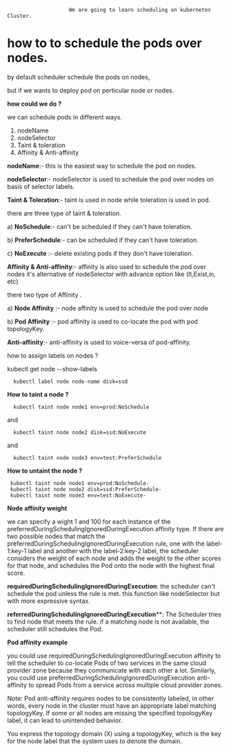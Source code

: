                         We are going to learn scheduling on kubernetes Cluster.

# how to to schedule the pods over nodes.

by default scheduler schedule the pods on nodes, 

but if we wants to deploy pod on perticular node or nodes.

**how could we do ?**

we can schedule pods in   different ways.

1. nodeName 
2. nodeSelector
3. Taint & toleration
4. Affinity & Anti-affinity

**nodeName**:- this is  the easiest way to schedule the pod on nodes.

**nodeSelector**:-  nodeSelector is used to schedule the pod over nodes on basis of selector labels.


**Taint & Toleration**:- taint is used in node while toleration is used in pod.

there are three type of taint & toleration.

a) **NoSchedule**:- can't be scheduled if they can't have toleration.

b) **PreferSchedule**:- can be scheduled if they can't have toleration.

c) **NoExecute** :- delete existing pods if they don't have toleration.


**Affinity & Anti-affinity**:- affinity is also used to schedule the pod over nodes it's alternative of nodeSelector with advance option like (lt,Exist,in, etc)

there two type of Affinity .

a) **Node Affinity** :- node affinity is used to schedule the pod over node

b) **Pod Affinity** :- pod affinity is used to co-locate the pod with pod  topologyKey.

**Anti-affinity**:- anti-affinity is used to voice-versa of pod-affinity.

how  to assign labels on nodes ?

 kubectl get node --show-labels

      kubectl label node node-name disk=ssd

 **How to taint a node ?**

      kubectl taint node node1 env=prod:NoSchedule

 and 

      kubectl taint node node2 disk=ssd:NoExecute

 and 

      kubectl taint node node3 env=test:PreferSchedule 

 **How to untaint the node ?**

     kubectl taint node node1 env=prod:NoSchedule-
     kubectl taint node node2 disk=ssd:PreferSchedule-
     kubectl taint node node3 env=test:NoExecute-

 **Node affinity weight**

we can specify a wight 1 and 100 for each instance of the preferredDuringSchedulingIgnoredDuringExecution affinity type.
If there are two possible nodes that match the preferredDuringSchedulingIgnoredDuringExecution rule, one with the label-1:key-1 label and another with the label-2:key-2 label, the scheduler considers the weight of each node and adds the weight to the other scores for that node, and schedules the Pod onto the node with the highest final score.

**requiredDuringSchedulingIgnoredDuringExecution**: the scheduler can't schedule the pod  unless the rule is met. this function like nodeSelector but  with more expressive syntax.

**referredDuringSchedulingIgnoredDuringExecution****: The Scheduler tries to find node that meets the rule. if a matching node is not available, the scheduler still 
schedules the Pod.


**Pod affinity example**

you could use requiredDuringSchedulingIgnoredDuringExecution affinity to tell the scheduler to co-locate Pods of two services in the same cloud provider zone because they communicate with each other a lot. Similarly, you could use preferredDuringSchedulingIgnoredDuringExecution anti-affinity to spread Pods from a service across multiple cloud provider zones.


Note:
Pod anti-affinity requires nodes to be consistently labeled, in other words, every node in the cluster must have an appropriate label matching topologyKey. If some or all nodes are missing the specified topologyKey label, it can lead to unintended behavior.

You express the topology domain (X) using a topologyKey, which is the key for the node label that the system uses to denote the domain.




